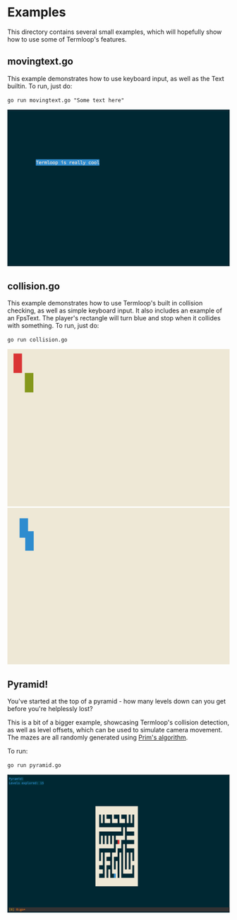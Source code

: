 # Examples

This directory contains several small examples, which will hopefully show how to use some of Termloop's features.

## movingtext.go

This example demonstrates how to use keyboard input, as well as the Text builtin. To run, just do:

`go run movingtext.go "Some text here"`

![](images/movingtext.png)

## collision.go

This example demonstrates how to use Termloop's built in collision checking, as well as simple keyboard input. It also includes an example of an FpsText. The player's rectangle will turn blue and stop when it collides with something. To run, just do:

`go run collision.go`

![](images/collision1.png)
![](images/collision2.png)

## Pyramid!

You've started at the top of a pyramid - how many levels down can you get before you're helplessly lost?

This is a bit of a bigger example, showcasing Termloop's collision detection, as well as level offsets, which can be used to simulate camera movement. The mazes are all randomly generated using [Prim's algorithm](https://en.wikipedia.org/wiki/Maze_generation_algorithm#Randomized_Prim.27s_algorithm).

To run:

`go run pyramid.go`

![](images/pyramid.png)
